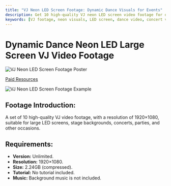```yaml
---
title: "VJ Neon LED Screen Footage: Dynamic Dance Visuals for Events"
description: Get 10 high-quality VJ neon LED screen video footage for dynamic dance visuals. Perfect for concerts, parties, and stage backgrounds. Full HD 1920x1080 resolution.
keywords: [VJ footage, neon visuals, LED screen, dance video, concert visuals, party visuals, stage background, motion graphics, video loops]
---
```


# Dynamic Dance Neon LED Large Screen VJ Video Footage

![VJ Neon LED Screen Footage Poster](https://www.gfxcamp.com/wp-content/uploads/2022/08/0001-4.jpg)

[Paid Resources](https://wa.me/8613237610083)

![VJ Neon LED Screen Footage Example](https://www.gfxcamp.com/wp-content/uploads/2022/08/0002-4.jpg)

## Footage Introduction:

A set of 10 high-quality VJ video footage, with a resolution of 1920×1080, suitable for large LED screens, stage backgrounds, concerts, parties, and other occasions.

## Requirements:

*   **Version:** Unlimited.
*   **Resolution:** 1920×1080.
*   **Size:** 2.24GB (compressed).
*   **Tutorial:** No tutorial included.
*   **Music:** Background music is not included.
